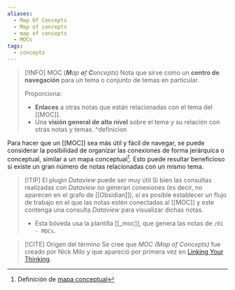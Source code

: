 ```yaml
---
aliases:
  - Map Of Concepts
  - Map of concepts
  - map of concepts
  - MOCs
tags:
  - concepto
---
```

> [!INFO] MOC (_**M**ap **o**f **C**oncepts_)
> Nota que sirve como un **centro de navegación** para un tema o conjunto de temas en particular.
> 
> Proporciona:
> 
> - **Enlaces** a otras notas que están relacionadas con el tema del [[MOC]].
> - Una **visión general de alto nivel** sobre el tema y su relación con otras notas y temas.
^definicion

Para hacer que un [[MOC]] sea más útil y fácil de navegar, se puede considerar la posibilidad de organizar las conexiones de forma jerárquica o conceptual, similar a un mapa conceptual[^1]. Esto puede resultar beneficioso si existe un gran número de notas relacionadas con un mismo tema.

> [!TIP] El plugin *Dataview* puede ser muy útil
> Si bien las consultas realizadas con *Dataview* no generan conexiones (es decir, no aparecen en el grafo de [[Obsidian]]), sí es posible establecer un flujo de trabajo en el que las notas estén conectadas al [[MOC]] y este contenga una consulta *Dataview* para visualizar dichas notas.
> 
> - Esta bóveda usa la plantilla [[_moc]], que genera las notas de `/01 - MOCs`.

> [!CITE] Origen del término
> Se cree que *MOC (Map of Concepts)* fue creado por Nick Milo y que apareció por primera vez en [Linking Your Thinking](https://www.linkingyourthinking.com).

[^1]: Definición de [mapa conceptual](https://es.wikipedia.org/wiki/Mapa_conceptual)

